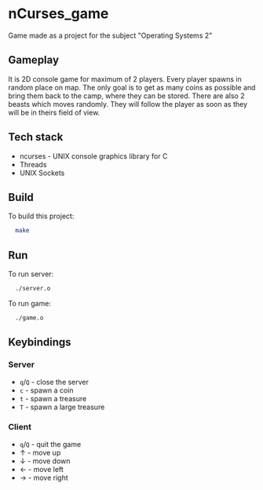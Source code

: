 # nCurses_game

Game made as a project for the subject "Operating Systems 2"

## Gameplay

It is 2D console game for maximum of 2 players. Every player spawns in random place on map. The only goal is to get as many coins as possible and bring them back to the camp, where they can be stored. There are also 2 beasts which moves randomly. They will follow the player as soon as they will be in theirs field of view.

## Tech stack

- ncurses - UNIX console graphics library for C
- Threads
- UNIX Sockets

## Build

To build this project:
```bash
  make
```

## Run

To run server:

```bash
  ./server.o
```

To run game:

```bash
  ./game.o
```
## Keybindings

### Server

- `q`/`Q` - close the server
- `c` - spawn a coin
- `t` - spawn a treasure
- `T` - spawn a large treasure

### Client

- `q`/`Q` - quit the game
- &uarr; - move up
- &darr; - move down
- &larr; - move left
- &rarr; - move right
